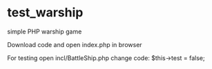 # test_warship
simple PHP warship game


Download code and open index.php in browser

For testing open incl/BattleShip.php
change code:
$this->test = false;

